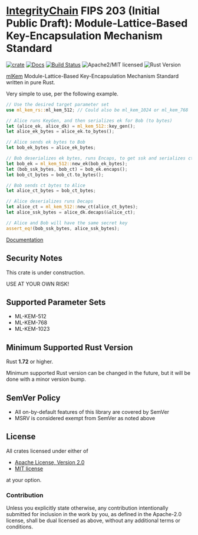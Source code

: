# [IntegrityChain] FIPS 203 (Initial Public Draft): Module-Lattice-Based Key-Encapsulation Mechanism Standard

[![crate][crate-image]][crate-link]
[![Docs][docs-image]][docs-link]
[![Build Status][build-image]][build-link]
![Apache2/MIT licensed][license-image]
![Rust Version][rustc-image]

[mlKem] Module-Lattice-Based Key-Encapsulation Mechanism Standard written in pure Rust.

Very simple to use, per the following example.

~~~rust
// Use the desired target parameter set
use ml_kem_rs::ml_kem_512; // Could also be ml_kem_1024 or ml_kem_768

// Alice runs KeyGen, and then serializes ek for Bob (to bytes)
let (alice_ek, alice_dk) = ml_kem_512::key_gen();
let alice_ek_bytes = alice_ek.to_bytes();

// Alice sends ek bytes to Bob
let bob_ek_bytes = alice_ek_bytes;

// Bob deserializes ek bytes, runs Encaps, to get ssk and serializes ct for Alice (to bytes)
let bob_ek = ml_kem_512::new_ek(bob_ek_bytes);
let (bob_ssk_bytes, bob_ct) = bob_ek.encaps();
let bob_ct_bytes = bob_ct.to_bytes();

// Bob sends ct bytes to Alice
let alice_ct_bytes = bob_ct_bytes;

// Alice deserializes runs Decaps
let alice_ct = ml_kem_512::new_ct(alice_ct_bytes);
let alice_ssk_bytes = alice_dk.decaps(&alice_ct);

// Alice and Bob will have the same secret key
assert_eq!(bob_ssk_bytes, alice_ssk_bytes);
~~~

[Documentation][docs-link]

## Security Notes

This crate is under construction.

USE AT YOUR OWN RISK!

## Supported Parameter Sets

- ML-KEM-512
- ML-KEM-768
- ML-KEM-1023

## Minimum Supported Rust Version

Rust **1.72** or higher.

Minimum supported Rust version can be changed in the future, but it will be
done with a minor version bump.

## SemVer Policy

- All on-by-default features of this library are covered by SemVer
- MSRV is considered exempt from SemVer as noted above

## License

All crates licensed under either of

* [Apache License, Version 2.0](http://www.apache.org/licenses/LICENSE-2.0)
* [MIT license](http://opensource.org/licenses/MIT)

at your option.

### Contribution

Unless you explicitly state otherwise, any contribution intentionally submitted
for inclusion in the work by you, as defined in the Apache-2.0 license, shall be
dual licensed as above, without any additional terms or conditions.

[//]: # (badges)

[crate-image]: https://buildstats.info/crate/ml-kem-rs

[crate-link]: https://crates.io/crates/ml-kem-rs

[docs-image]: https://docs.rs/ml-kem-rs/badge.svg

[docs-link]: https://docs.rs/ml-kem-rs/

[build-image]: https://github.com/integritychain/ml-kem-rs/workflows/ml-kem-rs/badge.svg?branch=master&event=push

[build-link]: https://github.com/integritychain/ml-kem-rs/actions?query=workflow%3Aml-kem-rs

[license-image]: https://img.shields.io/badge/license-Apache2.0/MIT-blue.svg

[rustc-image]: https://img.shields.io/badge/rustc-1.72+-blue.svg

[//]: # (general links)

[IntegrityChain]: https://github.com/integritychain/

[mlKem]: https://csrc.nist.gov/pubs/fips/203/ipd
